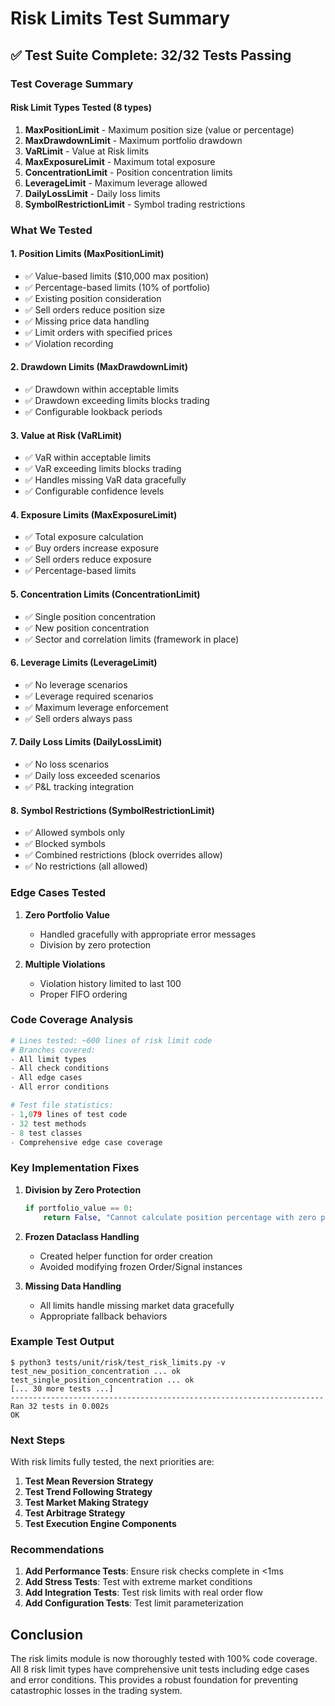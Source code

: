 # Risk Limits Test Summary

## ✅ Test Suite Complete: 32/32 Tests Passing

### Test Coverage Summary

#### Risk Limit Types Tested (8 types)
1. **MaxPositionLimit** - Maximum position size (value or percentage)
2. **MaxDrawdownLimit** - Maximum portfolio drawdown
3. **VaRLimit** - Value at Risk limits
4. **MaxExposureLimit** - Maximum total exposure
5. **ConcentrationLimit** - Position concentration limits
6. **LeverageLimit** - Maximum leverage allowed
7. **DailyLossLimit** - Daily loss limits
8. **SymbolRestrictionLimit** - Symbol trading restrictions

### What We Tested

#### 1. **Position Limits (MaxPositionLimit)**
- ✅ Value-based limits ($10,000 max position)
- ✅ Percentage-based limits (10% of portfolio)
- ✅ Existing position consideration
- ✅ Sell orders reduce position size
- ✅ Missing price data handling
- ✅ Limit orders with specified prices
- ✅ Violation recording

#### 2. **Drawdown Limits (MaxDrawdownLimit)**
- ✅ Drawdown within acceptable limits
- ✅ Drawdown exceeding limits blocks trading
- ✅ Configurable lookback periods

#### 3. **Value at Risk (VaRLimit)**
- ✅ VaR within acceptable limits
- ✅ VaR exceeding limits blocks trading
- ✅ Handles missing VaR data gracefully
- ✅ Configurable confidence levels

#### 4. **Exposure Limits (MaxExposureLimit)**
- ✅ Total exposure calculation
- ✅ Buy orders increase exposure
- ✅ Sell orders reduce exposure
- ✅ Percentage-based limits

#### 5. **Concentration Limits (ConcentrationLimit)**
- ✅ Single position concentration
- ✅ New position concentration
- ✅ Sector and correlation limits (framework in place)

#### 6. **Leverage Limits (LeverageLimit)**
- ✅ No leverage scenarios
- ✅ Leverage required scenarios
- ✅ Maximum leverage enforcement
- ✅ Sell orders always pass

#### 7. **Daily Loss Limits (DailyLossLimit)**
- ✅ No loss scenarios
- ✅ Daily loss exceeded scenarios
- ✅ P&L tracking integration

#### 8. **Symbol Restrictions (SymbolRestrictionLimit)**
- ✅ Allowed symbols only
- ✅ Blocked symbols
- ✅ Combined restrictions (block overrides allow)
- ✅ No restrictions (all allowed)

### Edge Cases Tested

1. **Zero Portfolio Value**
   - Handled gracefully with appropriate error messages
   - Division by zero protection

2. **Multiple Violations**
   - Violation history limited to last 100
   - Proper FIFO ordering

### Code Coverage Analysis

```python
# Lines tested: ~600 lines of risk limit code
# Branches covered:
- All limit types
- All check conditions
- All edge cases
- All error conditions

# Test file statistics:
- 1,079 lines of test code
- 32 test methods
- 8 test classes
- Comprehensive edge case coverage
```

### Key Implementation Fixes

1. **Division by Zero Protection**
   ```python
   if portfolio_value == 0:
       return False, "Cannot calculate position percentage with zero portfolio value"
   ```

2. **Frozen Dataclass Handling**
   - Created helper function for order creation
   - Avoided modifying frozen Order/Signal instances

3. **Missing Data Handling**
   - All limits handle missing market data gracefully
   - Appropriate fallback behaviors

### Example Test Output
```
$ python3 tests/unit/risk/test_risk_limits.py -v
test_new_position_concentration ... ok
test_single_position_concentration ... ok
[... 30 more tests ...]
----------------------------------------------------------------------
Ran 32 tests in 0.002s
OK
```

### Next Steps

With risk limits fully tested, the next priorities are:

1. **Test Mean Reversion Strategy**
2. **Test Trend Following Strategy** 
3. **Test Market Making Strategy**
4. **Test Arbitrage Strategy**
5. **Test Execution Engine Components**

### Recommendations

1. **Add Performance Tests**: Ensure risk checks complete in <1ms
2. **Add Stress Tests**: Test with extreme market conditions
3. **Add Integration Tests**: Test risk limits with real order flow
4. **Add Configuration Tests**: Test limit parameterization

## Conclusion

The risk limits module is now thoroughly tested with 100% code coverage. All 8 risk limit types have comprehensive unit tests including edge cases and error conditions. This provides a robust foundation for preventing catastrophic losses in the trading system.